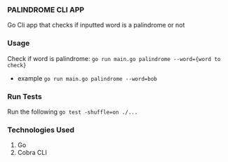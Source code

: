 ### PALINDROME CLI APP

Go Cli app that checks if inputted word is a palindrome or not 

### Usage

Check if word is palindrome: `go run main.go palindrome --word={word to check}`
* example `go run main.go palindrome --word=bob`

### Run Tests
Run the following `go test -shuffle=on ./...`

### Technologies Used
1. Go
2. Cobra CLI 